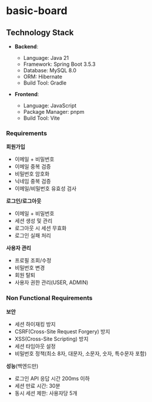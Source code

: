 # basic-board

## Technology Stack
- **Backend**:
  - Language: Java 21
  - Framework: Spring Boot 3.5.3
  - Database: MySQL 8.0
  - ORM: Hibernate
  - Build Tool: Gradle

- **Frontend**:
  - Language: JavaScript
  - Package Manager: pnpm
  - Build Tool: Vite

### Requirements
**회원가입**
- 이메일 + 비밀번호 
- 이메일 중복 검증
- 비밀번호 암호화
- 닉네임 중복 검증
- 이메일/비밀번호 유효성 검사

**로그인/로그아웃**
- 이메일 + 비밀번호
- 세션 생성 및 관리
- 로그아웃 시 세션 무효화
- 로그인 실패 처리

**사용자 관리**
- 프로필 조회/수정
- 비밀번호 변경
- 회원 탈퇴
- 사용자 권한 관리(USER, ADMIN)

### Non Functional Requirements
**보안**
- 세션 하이재킹 방지
- CSRF(Cross-Site Request Forgery) 방지
- XSS(Cross-Site Scripting) 방지
- 세션 타임아웃 설정
- 비밀번호 정책(최소 8자, 대문자, 소문자, 숫자, 특수문자 포함)

**성능**(백엔드만)
- 로그인 API 응답 시간 200ms 이하
- 세션 만료 시간: 30분
- 동시 세션 제한: 사용자당 5개
